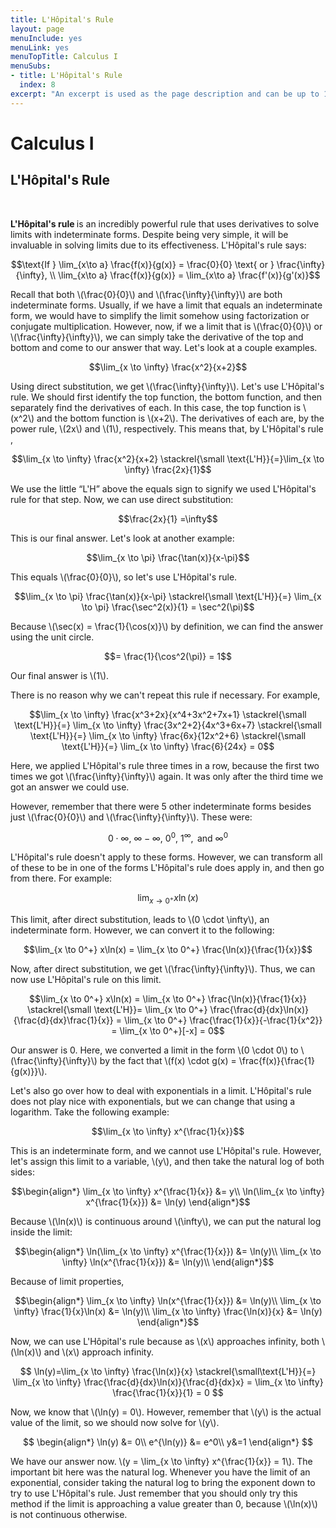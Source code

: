 ```yaml
---
title: L'Hôpital's Rule
layout: page
menuInclude: yes
menuLink: yes
menuTopTitle: Calculus I
menuSubs:
- title: L'Hôpital's Rule
  index: 8
excerpt: "An excerpt is used as the page description and can be up to 160 characters long..."
---
```



<h1>Calculus I</h1>

<h2>L'Hôpital's Rule</h2><br>


<b>L'Hôpital's rule </b> is an incredibly powerful rule that uses derivatives to solve limits with indeterminate forms. Despite being very simple, it will be invaluable in solving limits due to its effectiveness. L'Hôpital's rule says:

$$\text{If } \lim_{x\to a} \frac{f(x)}{g(x)} = \frac{0}{0} \text{ or } \frac{\infty}{\infty}, \\ \lim_{x\to a} \frac{f(x)}{g(x)} = \lim_{x\to a} \frac{f'(x)}{g'(x)}$$

Recall that both \\(\frac{0}{0}\\) and \\(\frac{\infty}{\infty}\\) are both indeterminate forms. Usually, if we have a limit that equals an indeterminate form, we would have to simplify the limit somehow using factorization or conjugate multiplication. However, now, if we a limit that is \\(\frac{0}{0}\\) or \\(\frac{\infty}{\infty}\\), we can simply take the derivative of the top and bottom and come to our answer that way. Let's look at a couple examples.

$$\lim_{x \to \infty} \frac{x^2}{x+2}$$

Using direct substitution, we get \\(\frac{\infty}{\infty}\\). Let's use L'Hôpital's rule. We should first identify the top function, the bottom function, and then separately find the derivatives of each. In this case, the top function is \\(x^2\\) and the bottom function is \\(x+2\\). The derivatives of each are, by the power rule, \\(2x\\) and \\(1\\), respectively. This means that, by L'Hôpital's rule ,

$$\lim_{x \to \infty} \frac{x^2}{x+2} \stackrel{\small \text{L'H}}{=}\lim_{x \to \infty} \frac{2x}{1}$$

We use the little “L'H” above the equals sign to signify we used L'Hôpital's rule for that step. Now, we can use direct substitution:

$$\frac{2x}{1} =\infty$$

This is our final answer. Let's look at another example:

$$\lim_{x \to \pi} \frac{\tan(x)}{x-\pi}$$

This equals \\(\frac{0}{0}\\), so let's use L'Hôpital's rule.

$$\lim_{x \to \pi} \frac{\tan(x)}{x-\pi} \stackrel{\small \text{L'H}}{=} \lim_{x \to \pi} \frac{\sec^2(x)}{1} = \sec^2(\pi)$$

Because \\(\sec(x) = \frac{1}{\cos(x)}\\) by definition, we can find the answer using the unit circle.

$$= \frac{1}{\cos^2(\pi)} = 1$$

Our final answer is \\(1\\).

There is no reason why we can't repeat this rule if necessary. For example,

$$\lim_{x \to \infty} \frac{x^3+2x}{x^4+3x^2+7x+1} \stackrel{\small \text{L'H}}{=} \lim_{x \to \infty} \frac{3x^2+2}{4x^3+6x+7} \stackrel{\small \text{L'H}}{=} \lim_{x \to \infty} \frac{6x}{12x^2+6} \stackrel{\small \text{L'H}}{=} \lim_{x \to \infty} \frac{6}{24x} = 0$$

Here, we applied L'Hôpital's rule three times in a row, because the first two times we got \\(\frac{\infty}{\infty}\\) again. It was only after the third time we got an answer we could use.

However, remember that there were 5 other indeterminate forms besides just \\(\frac{0}{0}\\) and \\(\frac{\infty}{\infty}\\). These were:

$$0\cdot\infty ,~ \infty -\infty ,~ 0^{0},~ 1^{\infty }, {\text{ and }} \infty ^{0}$$

L'Hôpital's rule doesn't apply to these forms. However, we can transform all of these to be in one of the forms L'Hôpital's rule does apply in, and then go from there. For example:

$$\lim_{x \to 0^+} x\ln(x)$$

This limit, after direct substitution, leads to \\(0 \cdot \infty\\), an indeterminate form. However, we can convert it to the following:

$$\lim_{x \to 0^+} x\ln(x) = \lim_{x \to 0^+} \frac{\ln(x)}{\frac{1}{x}}$$

Now, after direct substitution, we get \\(\frac{\infty}{\infty}\\). Thus, we can now use L'Hôpital's rule on this limit.

$$\lim_{x \to 0^+} x\ln(x) = \lim_{x \to 0^+} \frac{\ln(x)}{\frac{1}{x}} \stackrel{\small \text{L'H}}= \lim_{x \to 0^+} \frac{\frac{d}{dx}\ln(x)}{\frac{d}{dx}\frac{1}{x}} = \lim_{x \to 0^+} \frac{\frac{1}{x}}{-\frac{1}{x^2}} = \lim_{x \to 0^+}[-x] = 0$$

Our answer is 0. Here, we converted a limit in the form \\(0 \cdot 0\\) to \\(\frac{\infty}{\infty}\\) by the fact that \\(f(x) \cdot g(x) = \frac{f(x)}{\frac{1}{g(x)}}\\).

Let's also go over how to deal with exponentials in a limit. L'Hôpital's rule does not play nice with exponentials, but we can change that using a logarithm. Take the following example:

$$\lim_{x \to \infty} x^{\frac{1}{x}}$$

This is an indeterminate form, and we cannot use L'Hôpital's rule. However, let's assign this limit to a variable, \\(y\\), and then take the natural log of both sides:

$$\begin{align*}
\lim_{x \to \infty} x^{\frac{1}{x}} &= y\\
\ln(\lim_{x \to \infty} x^{\frac{1}{x}}) &= \ln(y)
\end{align*}$$

Because \\(\ln(x)\\) is continuous around \\(\infty\\), we can put the natural log inside the limit:

$$\begin{align*}
\ln(\lim_{x \to \infty} x^{\frac{1}{x}}) &= \ln(y)\\
\lim_{x \to \infty} \ln(x^{\frac{1}{x}}) &= \ln(y)\\
\end{align*}$$

Because of limit properties,

$$\begin{align*}
\lim_{x \to \infty} \ln(x^{\frac{1}{x}}) &= \ln(y)\\
\lim_{x \to \infty} \frac{1}{x}\ln(x) &= \ln(y)\\
\lim_{x \to \infty} \frac{\ln(x)}{x} &= \ln(y)
\end{align*}$$

Now, we can use L'Hôpital's rule because as \\(x\\) approaches infinity, both \\(\ln(x)\\) and \\(x\\) approach infinity.

$$
\ln(y)=\lim_{x \to \infty} \frac{\ln(x)}{x} \stackrel{\small\text{L'H}}{=} \lim_{x \to \infty} \frac{\frac{d}{dx}\ln(x)}{\frac{d}{dx}x} = \lim_{x \to \infty} \frac{\frac{1}{x}}{1} = 0
$$

Now, we know that \\(\ln(y) = 0\\). However, remember that \\(y\\) is the actual value of the limit, so we should now solve for \\(y\\).

$$
\begin{align*}
\ln(y) &= 0\\
e^{\ln(y)} &= e^0\\
y&=1
\end{align*}
$$

We have our answer now. \\(y = \lim_{x \to \infty} x^{\frac{1}{x}} = 1\\). The important bit here was the natural log. Whenever you have the limit of an exponential, consider taking the natural log to bring the exponent down to try to use L'Hôpital's rule. Just remember that you should only try this method if the limit is approaching a value greater than 0, because \\(\ln(x)\\) is not continuous otherwise.
